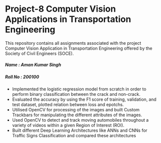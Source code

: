 # Project-8 Computer Vision Applications in Transportation Engineering

This repository contains all assignments associated with the project Computer Vision Application in Transportation Engineering offered by the Society of Civil Engineers (SOCE).

##### Name : Aman Kumar Singh
##### Roll No : 200100

- Implemented the logistic regression model from scratch in order to perform binary classification between the crack and non-crack.
- Evaluated the accuracy by using the F1 score of training, validation, and test dataset, plotted relation between loss and epotchs.
- Utilised OpenCV for processing of the images and built Custom Trackbars for manipulating the different attributes of the images.
- Used OpenCV to detect and track moving automobiles throughout a variety of videos within a given Region of Interest (ROI).
- Built different Deep Learning Architectures like ANNs and CNNs for Traffic Signs Classification and compared these architectures



